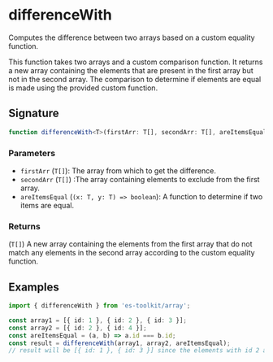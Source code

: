 # differenceWith

Computes the difference between two arrays based on a custom equality function.

This function takes two arrays and a custom comparison function. It returns a new array containing 
the elements that are present in the first array but not in the second array. The comparison to determine 
if elements are equal is made using the provided custom function.

## Signature

```typescript
function differenceWith<T>(firstArr: T[], secondArr: T[], areItemsEqual: (x: T, y: T) => boolean): T[]
```

### Parameters

- `firstArr` (`T[]`): The array from which to get the difference.
- `secondArr` (`T[]`) :The array containing elements to exclude from the first array. 
- `areItemsEqual` (`(x: T, y: T) => boolean`): A function to determine if two items are equal.

### Returns
(`T[]`) A new array containing the elements from the first array that do not match any elements in the second array according to the custom equality function.


## Examples

```typescript
import { differenceWith } from 'es-toolkit/array';

const array1 = [{ id: 1 }, { id: 2 }, { id: 3 }];
const array2 = [{ id: 2 }, { id: 4 }];
const areItemsEqual = (a, b) => a.id === b.id;
const result = differenceWith(array1, array2, areItemsEqual);
// result will be [{ id: 1 }, { id: 3 }] since the elements with id 2 are considered equal and are excluded from the result.
```
